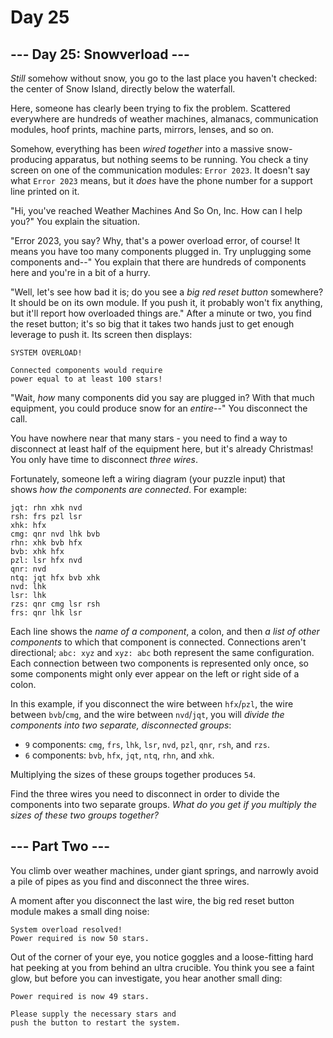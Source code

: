 # Day 25

## --- Day 25: Snowverload ---

*Still* somehow without snow, you go to the last place you haven't checked: the
center of Snow Island, directly below the waterfall.

Here, someone has clearly been trying to fix the problem. Scattered everywhere
are hundreds of weather machines, almanacs, communication modules, hoof prints,
machine parts, mirrors, lenses, and so on.

Somehow, everything has been *wired together* into a massive snow-producing
apparatus, but nothing seems to be running. You check a tiny screen on one of
the communication modules: `Error 2023`. It doesn't say what `Error
2023` means, but it *does* have the phone number for a support line printed on
it.

"Hi, you've reached Weather Machines And So On, Inc. How can I help you?" You
explain the situation.

"Error 2023, you say? Why, that's a power overload error, of course! It means
you have too many components plugged in. Try unplugging some components and--"
You explain that there are hundreds of components here and you're in a bit of a
hurry.

"Well, let's see how bad it is; do you see a *big red reset button* somewhere?
It should be on its own module. If you push it, it probably won't fix anything,
but it'll report how overloaded things are." After a minute or two, you find
the reset button; it's so big that it takes two hands just to get enough
leverage to push it. Its screen then displays:

```
SYSTEM OVERLOAD!

Connected components would require
power equal to at least 100 stars!
```

"Wait, *how* many components did you say are plugged in? With that much
equipment, you could produce snow for an *entire*--" You disconnect the call.

You have nowhere near that many stars - you need to find a way to disconnect at
least half of the equipment here, but it's already Christmas! You only have
time to disconnect *three wires*.

Fortunately, someone left a wiring diagram (your puzzle input) that shows *how
the components are connected*. For example:

```
jqt: rhn xhk nvd
rsh: frs pzl lsr
xhk: hfx
cmg: qnr nvd lhk bvb
rhn: xhk bvb hfx
bvb: xhk hfx
pzl: lsr hfx nvd
qnr: nvd
ntq: jqt hfx bvb xhk
nvd: lhk
lsr: lhk
rzs: qnr cmg lsr rsh
frs: qnr lhk lsr
```

Each line shows the *name of a component*, a colon, and then *a list of other
components* to which that component is connected. Connections aren't
directional; `abc: xyz` and `xyz: abc` both represent the same configuration.
Each connection between two components is represented only once, so some
components might only ever appear on the left or right side of a colon.

In this example, if you disconnect the wire between `hfx`/`pzl`, the wire
between `bvb`/`cmg`, and the wire between `nvd`/`jqt`, you will *divide the
components into two separate, disconnected groups*:

- `9` components: `cmg`, `frs`, `lhk`, `lsr`, `nvd`, `pzl`, `qnr`, `rsh`, and `rzs`.
- `6` components: `bvb`, `hfx`, `jqt`, `ntq`, `rhn`, and `xhk`.

Multiplying the sizes of these groups together produces `54`.

Find the three wires you need to disconnect in order to divide the components
into two separate groups. *What do you get if you multiply the sizes of these
two groups together?*

## --- Part Two ---

You climb over weather machines, under giant springs, and narrowly avoid a pile
of pipes as you find and disconnect the three wires.

A moment after you disconnect the last wire, the big red reset button module
makes a small ding noise:

```
System overload resolved!
Power required is now 50 stars.
```

Out of the corner of your eye, you notice goggles and a loose-fitting hard hat
peeking at you from behind an ultra crucible. You think you see a faint glow,
but before you can investigate, you hear another small ding:

```
Power required is now 49 stars.

Please supply the necessary stars and
push the button to restart the system.
```
